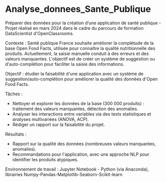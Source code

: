 # Analyse_donnees_Sante_Publique
Préparer des données pour la création d’une application de santé publique - Projet réalisé en mars 2024 dans le cadre du parcours de formation DataScientist d'OpenClassrooms.

Contexte : Santé publique France souhaite améliorer la complétude de la base Open Food Facts, utilisée pour connaître la qualité nutritionnelle des produits. Actuellement, la saisie manuelle conduit à des erreurs et des valeurs manquantes. L'objectif est de créer un système de suggestion ou d'auto-complétion pour faciliter la saisie des informations.

Objectif : étudier la faisabilité d'une application avec un système de suggestion/auto-complétion pour améliorer la qualité des données d'Open Food Facts.

Tâches :
-	Nettoyer et explorer les données de la base (300 000 produits) : traitement des valeurs manquantes, détection des anomalies.
-	Analyser les interactions entre variables via des tests statistiques et analyses multivariées (ANOVA, ACP).
-	Rédiger un rapport sur la faisabilité du projet.

Résultats : 
-	Rapport sur la qualité des données (nombreuses valeurs manquantes, anomalies).
-	Recommandations pour l'application, avec une approche NLP pour identifier les produits atypiques.

Environnement de travail : Jupyter Notebook - Python (via Anaconda), librairies Numpy-Pandas-Matplotlib-Seaborn-Scikit-learn

